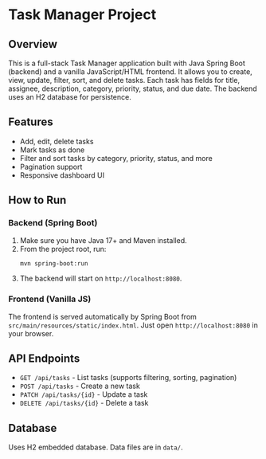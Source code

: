 # Task Manager Project

## Overview

This is a full-stack Task Manager application built with Java Spring Boot (backend) and a vanilla JavaScript/HTML frontend. It allows you to create, view, update, filter, sort, and delete tasks. Each task has fields for title, assignee, description, category, priority, status, and due date. The backend uses an H2 database for persistence.

## Features

- Add, edit, delete tasks
- Mark tasks as done
- Filter and sort tasks by category, priority, status, and more
- Pagination support
- Responsive dashboard UI

## How to Run

### Backend (Spring Boot)

1. Make sure you have Java 17+ and Maven installed.
2. From the project root, run:
   ```bash
   mvn spring-boot:run
   ```
3. The backend will start on `http://localhost:8080`.

### Frontend (Vanilla JS)

The frontend is served automatically by Spring Boot from `src/main/resources/static/index.html`.
Just open `http://localhost:8080` in your browser.

## API Endpoints

- `GET /api/tasks` - List tasks (supports filtering, sorting, pagination)
- `POST /api/tasks` - Create a new task
- `PATCH /api/tasks/{id}` - Update a task
- `DELETE /api/tasks/{id}` - Delete a task

## Database

Uses H2 embedded database. Data files are in `data/`.
